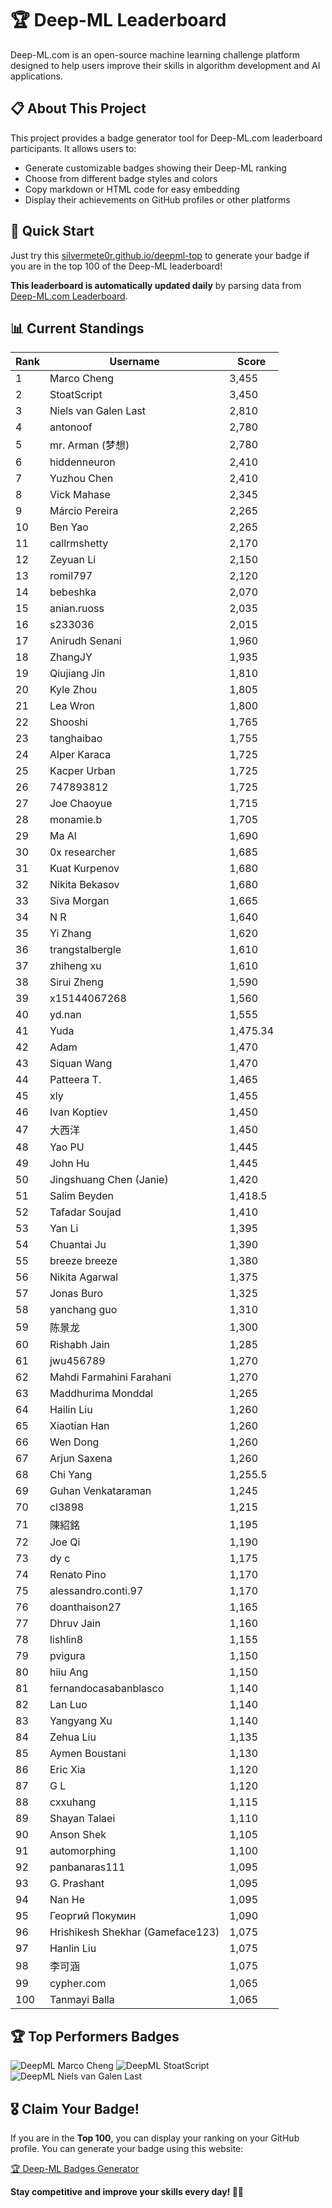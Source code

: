 # 🏆 Deep-ML Leaderboard

Deep-ML.com is an open-source machine learning challenge platform designed to help users improve their skills in algorithm development and AI applications.  

## 📋 About This Project

This project provides a badge generator tool for Deep-ML.com leaderboard participants. It allows users to:
- Generate customizable badges showing their Deep-ML ranking
- Choose from different badge styles and colors
- Copy markdown or HTML code for easy embedding
- Display their achievements on GitHub profiles or other platforms

## 🚀 Quick Start

Just try this [silvermete0r.github.io/deepml-top](silvermete0r.github.io/deepml-top) to generate your badge if you are in the top 100 of the Deep-ML leaderboard!

**This leaderboard is automatically updated daily** by parsing data from [Deep-ML.com Leaderboard](https://www.deep-ml.com/leaderboard).  

## 📊 Current Standings  

<!-- LEADERBOARD_START -->
| Rank | Username | Score |
|------|---------|-------|
| 1 | Marco Cheng | 3,455 |
| 2 | StoatScript | 3,450 |
| 3 | Niels van Galen Last | 2,810 |
| 4 | antonoof | 2,780 |
| 5 | mr. Arman (梦想) | 2,780 |
| 6 | hiddenneuron | 2,410 |
| 7 | Yuzhou Chen | 2,410 |
| 8 | Vick Mahase | 2,345 |
| 9 | Márcio Pereira | 2,265 |
| 10 | Ben Yao | 2,265 |
| 11 | callrmshetty | 2,170 |
| 12 | Zeyuan Li | 2,150 |
| 13 | romil797 | 2,120 |
| 14 | bebeshka | 2,070 |
| 15 | anian.ruoss | 2,035 |
| 16 | s233036 | 2,015 |
| 17 | Anirudh Senani | 1,960 |
| 18 | ZhangJY | 1,935 |
| 19 | Qiujiang Jin | 1,810 |
| 20 | Kyle Zhou | 1,805 |
| 21 | Lea Wron | 1,800 |
| 22 | Shooshi | 1,765 |
| 23 | tanghaibao | 1,755 |
| 24 | Alper Karaca | 1,725 |
| 25 | Kacper Urban | 1,725 |
| 26 | 747893812 | 1,725 |
| 27 | Joe Chaoyue | 1,715 |
| 28 | monamie.b | 1,705 |
| 29 | Ma Al | 1,690 |
| 30 | 0x researcher | 1,685 |
| 31 | Kuat Kurpenov | 1,680 |
| 32 | Nikita Bekasov | 1,680 |
| 33 | Siva Morgan | 1,665 |
| 34 | N R | 1,640 |
| 35 | Yi Zhang | 1,620 |
| 36 | trangstalbergle | 1,610 |
| 37 | zhiheng xu | 1,610 |
| 38 | Sirui Zheng | 1,590 |
| 39 | x15144067268 | 1,560 |
| 40 | yd.nan | 1,555 |
| 41 | Yuda | 1,475.34 |
| 42 | Adam | 1,470 |
| 43 | Siquan Wang | 1,470 |
| 44 | Patteera T. | 1,465 |
| 45 | xly | 1,455 |
| 46 | Ivan Koptiev | 1,450 |
| 47 | 大西洋 | 1,450 |
| 48 | Yao PU | 1,445 |
| 49 | John Hu | 1,445 |
| 50 | Jingshuang Chen (Janie) | 1,420 |
| 51 | Salim Beyden | 1,418.5 |
| 52 | Tafadar Soujad | 1,410 |
| 53 | Yan Li | 1,395 |
| 54 | Chuantai Ju | 1,390 |
| 55 | breeze breeze | 1,380 |
| 56 | Nikita Agarwal | 1,375 |
| 57 | Jonas Buro | 1,325 |
| 58 | yanchang guo | 1,310 |
| 59 | 陈景龙 | 1,300 |
| 60 | Rishabh Jain | 1,285 |
| 61 | jwu456789 | 1,270 |
| 62 | Mahdi Farmahini Farahani | 1,270 |
| 63 | Maddhurima Monddal | 1,265 |
| 64 | Hailin Liu | 1,260 |
| 65 | Xiaotian Han | 1,260 |
| 66 | Wen Dong | 1,260 |
| 67 | Arjun Saxena | 1,260 |
| 68 | Chi Yang | 1,255.5 |
| 69 | Guhan Venkataraman | 1,245 |
| 70 | cl3898 | 1,215 |
| 71 | 陳紹銘 | 1,195 |
| 72 | Joe Qi | 1,190 |
| 73 | dy c | 1,175 |
| 74 | Renato Pino | 1,170 |
| 75 | alessandro.conti.97 | 1,170 |
| 76 | doanthaison27 | 1,165 |
| 77 | Dhruv Jain | 1,160 |
| 78 | lishlin8 | 1,155 |
| 79 | pvigura | 1,150 |
| 80 | hiiu Ang | 1,150 |
| 81 | fernandocasabanblasco | 1,140 |
| 82 | Lan Luo | 1,140 |
| 83 | Yangyang Xu | 1,140 |
| 84 | Zehua Liu | 1,135 |
| 85 | Aymen Boustani | 1,130 |
| 86 | Eric Xia | 1,120 |
| 87 | G L | 1,120 |
| 88 | cxxuhang | 1,115 |
| 89 | Shayan Talaei | 1,110 |
| 90 | Anson Shek | 1,105 |
| 91 | automorphing | 1,100 |
| 92 | panbanaras111 | 1,095 |
| 93 | G. Prashant | 1,095 |
| 94 | Nan He | 1,095 |
| 95 | Георгий Покумин | 1,090 |
| 96 | Hrishikesh Shekhar (Gameface123) | 1,075 |
| 97 | Hanlin Liu | 1,075 |
| 98 | 李可涵 | 1,075 |
| 99 | cypher.com | 1,065 |
| 100 | Tanmayi Balla | 1,065 |
<!-- LEADERBOARD_END -->

## 🏆 Top Performers Badges

<!-- BADGES_START -->
![DeepML Marco Cheng](https://img.shields.io/badge/dynamic/json?url=https%3A%2F%2Fraw.githubusercontent.com%2Fsilvermete0r%2Fdeepml-top%2Fmain%2Fbadges.json&query=%24.4091c1a21900bd2c7d3f4e343acddda1.label&prefix=Rank%20&style=for-the-badge&label=%F0%9F%9A%80%20DeepML&color=blue&link=https%3A%2F%2Fwww.deep-ml.com%2Fleaderboard)
![DeepML StoatScript](https://img.shields.io/badge/dynamic/json?url=https%3A%2F%2Fraw.githubusercontent.com%2Fsilvermete0r%2Fdeepml-top%2Fmain%2Fbadges.json&query=%24.2561d6c634fa6c4eb794454446029d95.label&prefix=Rank%20&style=for-the-badge&label=%F0%9F%9A%80%20DeepML&color=blue&link=https%3A%2F%2Fwww.deep-ml.com%2Fleaderboard)
![DeepML Niels van Galen Last](https://img.shields.io/badge/dynamic/json?url=https%3A%2F%2Fraw.githubusercontent.com%2Fsilvermete0r%2Fdeepml-top%2Fmain%2Fbadges.json&query=%24.bf62d15a67b58334f4927c43de7b2b43.label&prefix=Rank%20&style=for-the-badge&label=%F0%9F%9A%80%20DeepML&color=blue&link=https%3A%2F%2Fwww.deep-ml.com%2Fleaderboard)
<!-- BADGES_END -->

## 🎖 Claim Your Badge!  

If you are in the **Top 100**, you can display your ranking on your GitHub profile. You can generate your badge using this website:

[🏆 Deep-ML Badges Generator](https://silvermete0r.github.io/deepml-top/)

**Stay competitive and improve your skills every day! 🚀🔥**